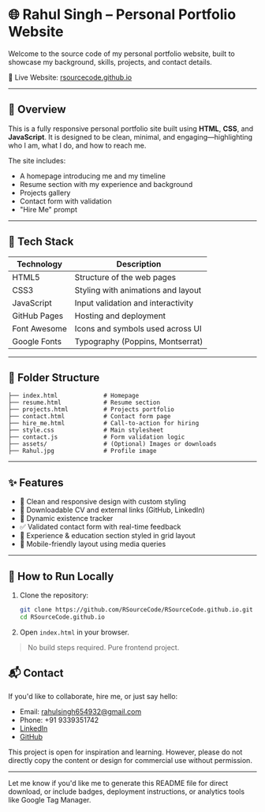 # 🌐 Rahul Singh – Personal Portfolio Website

Welcome to the source code of my personal portfolio website, built to showcase my background, skills, projects, and contact details.

🔗 Live Website: [rsourcecode.github.io](https://rsourcecode.github.io)

---

## 📌 Overview

This is a fully responsive personal portfolio site built using **HTML**, **CSS**, and **JavaScript**. It is designed to be clean, minimal, and engaging—highlighting who I am, what I do, and how to reach me.

The site includes:

* A homepage introducing me and my timeline
* Resume section with my experience and background
* Projects gallery
* Contact form with validation
* "Hire Me" prompt

---

## 🧱 Tech Stack

| Technology   | Description                        |
| ------------ | ---------------------------------- |
| HTML5        | Structure of the web pages         |
| CSS3         | Styling with animations and layout |
| JavaScript   | Input validation and interactivity |
| GitHub Pages | Hosting and deployment             |
| Font Awesome | Icons and symbols used across UI   |
| Google Fonts | Typography (Poppins, Montserrat)   |

---

## 📁 Folder Structure

```
├── index.html             # Homepage
├── resume.html            # Resume section
├── projects.html          # Projects portfolio
├── contact.html           # Contact form page
├── hire_me.html           # Call-to-action for hiring
├── style.css              # Main stylesheet
├── contact.js             # Form validation logic
├── assets/                # (Optional) Images or downloads
├── Rahul.jpg              # Profile image
```

---

## ✨ Features

* 🎨 Clean and responsive design with custom styling
* 📄 Downloadable CV and external links (GitHub, LinkedIn)
* 🧠 Dynamic existence tracker
* ✅ Validated contact form with real-time feedback
* 💼 Experience & education section styled in grid layout
* 📱 Mobile-friendly layout using media queries

---

## 🧪 How to Run Locally

1. Clone the repository:

   ```bash
   git clone https://github.com/RSourceCode/RSourceCode.github.io.git
   cd RSourceCode.github.io
   ```

2. Open `index.html` in your browser.

> No build steps required. Pure frontend project.

## 📬 Contact

If you'd like to collaborate, hire me, or just say hello:

*  Email: [rahulsingh654932@gmail.com](mailto:rahulsingh654932@gmail.com)
*  Phone: +91 9339351742
*  [LinkedIn](https://www.linkedin.com/in/rahul-singh-560948286/)
*  [GitHub](https://github.com/RSourceCode)

This project is open for inspiration and learning. However, please do not directly copy the content or design for commercial use without permission.

---

Let me know if you'd like me to generate this README file for direct download, or include badges, deployment instructions, or analytics tools like Google Tag Manager.
